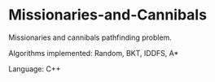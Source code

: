 # Missionaries-and-Cannibals

Missionaries and cannibals pathfinding problem.

Algorithms implemented: Random, BKT, IDDFS, A*

Language: C++
